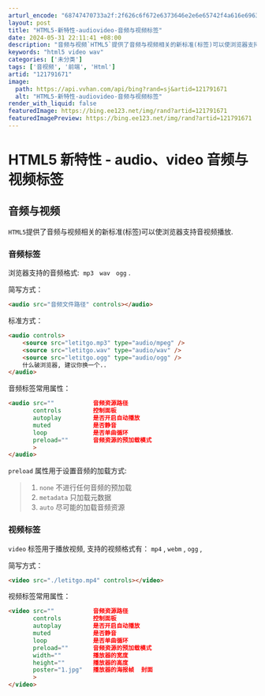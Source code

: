 ```yaml
---
arturl_encode: "68747470733a2f:2f626c6f672e6373646e2e6e65742f4a616e6963656361742f:61727469636c652f64657461696c732f313231373931363731"
layout: post
title: "HTML5-新特性-audiovideo-音频与视频标签"
date: 2024-05-31 22:11:41 +08:00
description: "音频与视频`HTML5`提供了音频与视频相关的新标准(标签)可以使浏览器支持音视频播放.音频标签浏览"
keywords: "html5 video wav"
categories: ['未分类']
tags: ['音视频', '前端', 'Html']
artid: "121791671"
image:
  path: https://api.vvhan.com/api/bing?rand=sj&artid=121791671
  alt: "HTML5-新特性-audiovideo-音频与视频标签"
render_with_liquid: false
featuredImage: https://bing.ee123.net/img/rand?artid=121791671
featuredImagePreview: https://bing.ee123.net/img/rand?artid=121791671
---
```


# HTML5 新特性 - audio、video 音频与视频标签

## **音频与视频**

`HTML5`提供了音频与视频相关的新标准(标签)可以使浏览器支持音视频播放.

### **音频标签**

浏览器支持的音频格式:  `mp3`   `wav`   `ogg` .

简写方式：

```html
<audio src="音频文件路径" controls></audio>
```

标准方式：

```html
<audio controls>
    <source src="letitgo.mp3" type="audio/mpeg" />
    <source src="letitgo.wav" type="audio/wav" />
    <source src="letitgo.ogg" type="audio/ogg" />
    什么破浏览器, 建议你换一个..
</audio>
```

音频标签常用属性：

```html
<audio src=""          	音频资源路径
       controls			控制面板
       autoplay			是否开启自动播放
       muted			是否静音
       loop				是否单曲循环
       preload=""		音频资源的预加载模式
       >
</audio>
```

`preload`
属性用于设置音频的加载方式:

> 1. `none`
>    不进行任何音频的预加载
> 2. `metadata`
>    只加载元数据
> 3. `auto`
>    尽可能的加载音频资源

### **视频标签**

`video`
标签用于播放视频, 支持的视频格式有：
`mp4`
,
`webm`
,
`ogg`
,

简写方式：

```html
<video src="./letitgo.mp4" controls></video>
```

视频标签常用属性：

```html
<video src=""          	音频资源路径
       controls			控制面板
       autoplay			是否开启自动播放
       muted			是否静音
       loop				是否单曲循环
       preload=""		音频资源的预加载模式
       width=""			播放器的宽度
       height=""		播放器的高度
       poster="1.jpg"	播放器的海报帧  封面
       >
</video>
```